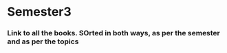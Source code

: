 # Semester3

### Link to all the books. SOrted in both ways, as per the semester and as per the topics
